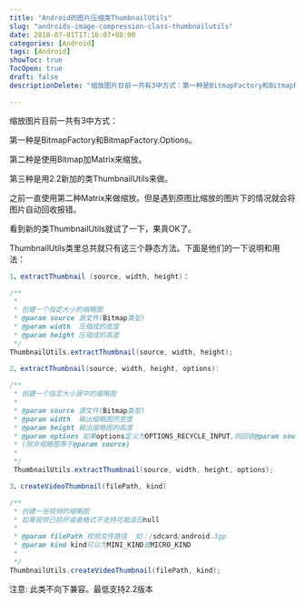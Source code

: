 ```yaml
---
title: "Android的图片压缩类ThumbnailUtils"
slug: "androids-image-compression-class-thumbnailutils"
date: 2018-07-01T17:16:07+08:00
categories: [Android]
tags: [Android]
showToc: true
TocOpen: true
draft: false
descriptionDelete: "缩放图片目前一共有3中方式：第一种是BitmapFactory和BitmapFactory.Options。第二种是使用Bitmap加M"

---
```

                
缩放图片目前一共有3中方式：

第一种是BitmapFactory和BitmapFactory.Options。

第二种是使用Bitmap加Matrix来缩放。

第三种是用2.2新加的类ThumbnailUtils来做。


<!--more-->


之前一直使用第二种Matrix来做缩放。但是遇到原图比缩放的图片下的情况就会将图片自动回收报错。

 
看到新的类ThumbnailUtils就试了一下，果真OK了。

ThumbnailUtils类里总共就只有这三个静态方法。下面是他们的一下说明和用法：

 
```java
1、extractThumbnail (source, width, height)：

/**
 * 
 * 创建一个指定大小的缩略图
 * @param source 源文件(Bitmap类型)
 * @param width  压缩成的宽度
 * @param height 压缩成的高度
 */
ThumbnailUtils.extractThumbnail(source, width, height);
 
2、extractThumbnail(source, width, height, options):

/**
 * 创建一个指定大小居中的缩略图
 * 
 * @param source 源文件(Bitmap类型)
 * @param width  输出缩略图的宽度
 * @param height 输出缩略图的高度
 * @param options 如果options定义为OPTIONS_RECYCLE_INPUT,则回收@param source这个资源文件
 * (除非缩略图等于@param source)
 * 
 */
 ThumbnailUtils.extractThumbnail(source, width, height, options);

3、createVideoThumbnail(filePath, kind)

/**
 * 创建一张视频的缩略图
 * 如果视频已损坏或者格式不支持可能返回null
 * 
 * @param filePath 视频文件路径  如：/sdcard/android.3gp
 * @param kind kind可以为MINI_KIND或MICRO_KIND
 * 
 */
ThumbnailUtils.createVideoThumbnail(filePath, kind);
```

 注意: 此类不向下兼容。最低支持2.2版本